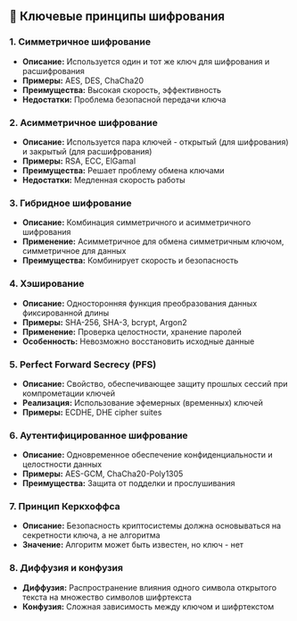 ## 🔐 **Ключевые принципы шифрования**

### **1. Симметричное шифрование**
- **Описание:** Используется один и тот же ключ для шифрования и расшифрования
- **Примеры:** AES, DES, ChaCha20
- **Преимущества:** Высокая скорость, эффективность
- **Недостатки:** Проблема безопасной передачи ключа

### **2. Асимметричное шифрование**
- **Описание:** Используется пара ключей - открытый (для шифрования) и закрытый (для расшифрования)
- **Примеры:** RSA, ECC, ElGamal
- **Преимущества:** Решает проблему обмена ключами
- **Недостатки:** Медленная скорость работы

### **3. Гибридное шифрование**
- **Описание:** Комбинация симметричного и асимметричного шифрования
- **Применение:** Асимметричное для обмена симметричным ключом, симметричное для данных
- **Преимущества:** Комбинирует скорость и безопасность

### **4. Хэширование**
- **Описание:** Односторонняя функция преобразования данных фиксированной длины
- **Примеры:** SHA-256, SHA-3, bcrypt, Argon2
- **Применение:** Проверка целостности, хранение паролей
- **Особенность:** Невозможно восстановить исходные данные

### **5. Perfect Forward Secrecy (PFS)**
- **Описание:** Свойство, обеспечивающее защиту прошлых сессий при компрометации ключей
- **Реализация:** Использование эфемерных (временных) ключей
- **Примеры:** ECDHE, DHE cipher suites

### **6. Аутентифицированное шифрование**
- **Описание:** Одновременное обеспечение конфиденциальности и целостности данных
- **Примеры:** AES-GCM, ChaCha20-Poly1305
- **Преимущества:** Защита от подделки и прослушивания

### **7. Принцип Керкхоффса**
- **Описание:** Безопасность криптосистемы должна основываться на секретности ключа, а не алгоритма
- **Значение:** Алгоритм может быть известен, но ключ - нет

### **8. Диффузия и конфузия**
- **Диффузия:** Распространение влияния одного символа открытого текста на множество символов шифртекста
- **Конфузия:** Сложная зависимость между ключом и шифртекстом
